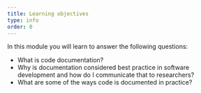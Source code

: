 ```yaml
---
title: Learning objectives
type: info
order: 0
---
```


In this module you will learn to answer the following questions:

- What is code documentation?
- Why is documentation considered best practice in software development and how do I communicate that to researchers?
- What are some of the ways code is documented in practice?
